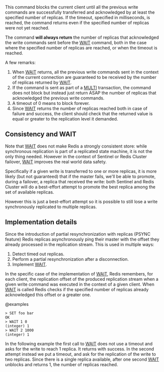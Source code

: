 This command blocks the current client until all the previous write commands
are successfully transferred and acknowledged by at least the specified number
of replicas. If the timeout, specified in milliseconds, is reached, the command
returns even if the specified number of replicas were not yet reached.

The command **will always return** the number of replicas that acknowledged
the write commands sent before the [WAIT](/commands/wait) command, both in the case where
the specified number of replicas are reached, or when the timeout is reached.

A few remarks:

1. When [WAIT](/commands/wait) returns, all the previous write commands sent in the context of the current connection are guaranteed to be received by the number of replicas returned by [WAIT](/commands/wait).
2. If the command is sent as part of a [MULTI](/commands/multi) transaction, the command does not block but instead just return ASAP the number of replicas that acknowledged the previous write commands.
3. A timeout of 0 means to block forever.
4. Since [WAIT](/commands/wait) returns the number of replicas reached both in case of failure and success, the client should check that the returned value is equal or greater to the replication level it demanded.

Consistency and WAIT
---

Note that [WAIT](/commands/wait) does not make Redis a strongly consistent store: while synchronous replication is part of a replicated state machine, it is not the only thing needed. However in the context of Sentinel or Redis Cluster failover, [WAIT](/commands/wait) improves the real world data safety.

Specifically if a given write is transferred to one or more replicas, it is more likely (but not guaranteed) that if the master fails, we'll be able to promote, during a failover, a replica that received the write: both Sentinel and Redis Cluster will do a best-effort attempt to promote the best replica among the set of available replicas.

However this is just a best-effort attempt so it is possible to still lose a write synchronously replicated to multiple replicas.

Implementation details
---

Since the introduction of partial resynchronization with replicas (PSYNC feature) Redis replicas asynchronously ping their master with the offset they already processed in the replication stream. This is used in multiple ways:

1. Detect timed out replicas.
2. Perform a partial resynchronization after a disconnection.
3. Implement [WAIT](/commands/wait).

In the specific case of the implementation of [WAIT](/commands/wait), Redis remembers, for each client, the replication offset of the produced replication stream when a given
write command was executed in the context of a given client. When [WAIT](/commands/wait) is
called Redis checks if the specified number of replicas already acknowledged
this offset or a greater one.

@examples

```
> SET foo bar
OK
> WAIT 1 0
(integer) 1
> WAIT 2 1000
(integer) 1
```

In the following example the first call to [WAIT](/commands/wait) does not use a timeout and asks for the write to reach 1 replica. It returns with success. In the second attempt instead we put a timeout, and ask for the replication of the write to two replicas. Since there is a single replica available, after one second [WAIT](/commands/wait) unblocks and returns 1, the number of replicas reached.


